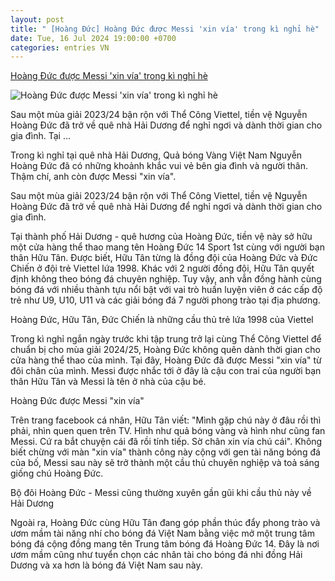 ```yaml
---
layout: post
title: " [Hoàng Đức] Hoàng Đức được Messi 'xin vía' trong kì nghỉ hè"
date: Tue, 16 Jul 2024 19:00:00 +0700
categories: entries VN
---
```

[Hoàng Đức được Messi 'xin vía' trong kì nghỉ hè](https://bongdadoisong.vn/hoang-duc-duoc-messi-xin-via-trong-ki-nghi-sau-mua-giai-a10526.html)

![Hoàng Đức được Messi 'xin vía' trong kì nghỉ hè](https://bongdadoisong.vn/zoom-share/1200x630/uploads/images/blog/dungpham7580/2024/07/16/thumb-messi-1721129933.jpg)

Sau một mùa giải 2023/24 bận rộn với Thể Công Viettel, tiền vệ Nguyễn Hoàng Đức đã trở về quê nhà Hải Dương để nghỉ ngơi và dành thời gian cho gia đình. Tại ...

Trong kì nghỉ tại quê nhà Hải Dương, Quả bóng Vàng Việt Nam Nguyễn Hoàng Đức đã có những khoảnh khắc vui vẻ bên gia đình và người thân. Thậm chí, anh còn được Messi "xin vía".

Sau một mùa giải 2023/24 bận rộn với Thể Công Viettel, tiền vệ Nguyễn Hoàng Đức đã trở về quê nhà Hải Dương để nghỉ ngơi và dành thời gian cho gia đình.

Tại thành phố Hải Dương - quê hương của Hoàng Đức, tiền vệ này sở hữu một cửa hàng thể thao mang tên Hoàng Đức 14 Sport 1st cùng với người bạn thân Hữu Tân. Được biết, Hữu Tân từng là đồng đội của Hoàng Đức và Đức Chiến ở đội trẻ Viettel lứa 1998. Khác với 2 người đồng đội, Hữu Tân quyết định không theo bóng đá chuyên nghiệp. Tuy vậy, anh vẫn đồng hành cùng bóng đá với nhiều thành tựu nổi bật với vai trò huấn luyện viên ở các cấp độ trẻ như U9, U10, U11 và các giải bóng đá 7 người phong trào tại địa phương.

Hoàng Đức, Hữu Tân, Đức Chiến là những cầu thủ trẻ lứa 1998 của Viettel

Trong kì nghỉ ngắn ngày trước khi tập trung trở lại cùng Thể Công Viettel để chuẩn bị cho mùa giải 2024/25, Hoàng Đức không quên dành thời gian cho cửa hàng thể thao của mình. Tại đây, Hoàng Đức đã được Messi "xin vía" từ đôi chân của mình. Messi được nhắc tới ở đây là cậu con trai của người bạn thân Hữu Tân và Messi là tên ở nhà của cậu bé.

Hoàng Đức được Messi "xin vía"

Trên trang facebook cá nhân, Hữu Tân viết: "Mình gặp chú này ở đâu rồi thì phải, nhìn quen quen trên TV. Hình như quả bóng vàng và hình như cũng fan Messi. Cứ ra bắt chuyện cái đã rồi tính tiếp. Sờ chân xin vía chú cái". Không biết chừng với màn "xin vía" thành công này cộng với gen tài năng bóng đá của bố, Messi sau này sẽ trở thành một cầu thủ chuyên nghiệp và toả sáng giống chú Hoàng Đức.

Bộ đôi Hoàng Đức - Messi cũng thường xuyên gần gũi khi cầu thủ này về Hải Dương

Ngoài ra, Hoàng Đức cùng Hữu Tân đang góp phần thúc đẩy phong trào và ươm mầm tài năng nhí cho bóng đá Việt Nam bằng việc mở một trung tâm bóng đá cộng đồng mang tên Trung tâm bóng đá Hoàng Đức 14. Đây là nơi ươm mầm cũng như tuyển chọn các nhân tài cho bóng đá nhi đồng Hải Dương và xa hơn là bóng đá Việt Nam sau này.

